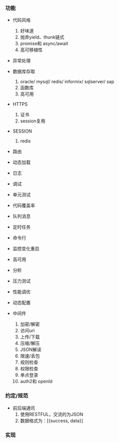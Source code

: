 
### 功能

- 代码风格
    1. 好味道
    2. 抛弃yield、thunk链式
    2. promise和 async/await
    3. 高可移植性
- 异常处理
- 数据库存取
    1. oracle/ mysql/ redis/ informix/ sqlserver/ sap
    2. 函数库
    2. 高可用
- HTTPS
    1. 证书
    2. session复用
- SESSION
    1. redis
- 路由
- 动态加载
- 日志
- 调试
- 单元测试
- 代码覆盖率
- 队列消息
- 定时任务
- 命令行
- 监控变化重启
- 高可用
- 分析
- 压力测试
- 性能调优
- 动态配置

- 中间件
    1. 加密/解密
    2. 访问uri
    3. 上传/下载
    4. 压缩/解压
    5. JSON解读
    6. 限速/丢包
    7. 规则检查
    8. 权限检查
    9. 单点登录
    10. auth2和 openId

### 约定/规范

- 前后端通讯
    1. 使用RESTFUL，交流的为JSON
    2. 数据格式为：[{success, data}]


### 实现